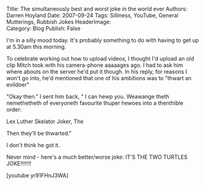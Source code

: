 Title:          The simultaneously best and worst joke in the world ever
Authors:        Darren Hoyland
Date:           2007-09-24
Tags:           Silliness, YouTube, General Mutterings, Rubbish Jokes
HeaderImage:    
Category:       Blog
Publish:        False


I'm in a silly mood today. It's probably something to do with having to get up at 5.30am this morning.

To celebrate working out how to upload videos, I thought I'd upload an old clip Mitch took with his camera-phone aaaaages ago. I had to ask him where abouts on the server he'd put it though. In his reply, for reasons I won't go into, he'd mentioned that one of his ambitions was to "thwart an evildoer"

"Okay then." I sent him back, " I can hewp you. Weawange theth nemethetheth of everyoneth favourite thuper hewoes into  a thenthible order:

Lex Luther
Skelator
Joker, The

Then they'll be thwarted."

I don't think he got it.

Never mind - here's a much better/worse joke: IT'S THE TWO TURTLES JOKE!!!!!!!

[youtube yr91FHnJ3WA]

